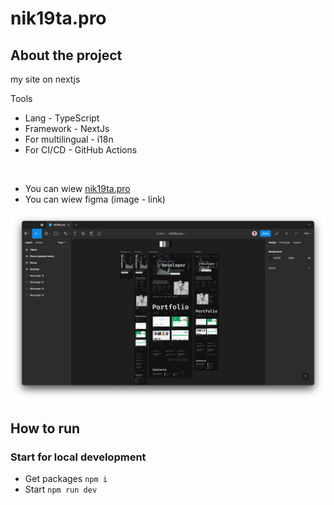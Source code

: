 # nik19ta.pro

## About the project

my site on nextjs

Tools

- Lang - TypeScript
- Framework - NextJs
- For multilingual - i18n
- For CI/CD - GitHub Actions

<br />

- You can wiew [nik19ta.pro](https://nik19ta.pro)
- You can wiew figma (image - link)

[![wiew figma](./README/figma.png)](https://www.figma.com/file/NKcx7nhqQJoVLYecFC9USK/nik19ta.me)

## How to run

### Start for local development

- Get packages `npm i`
- Start `npm run dev`
